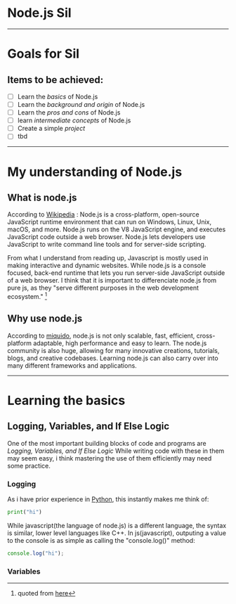 # Node.js Sil
---
# Goals for Sil 
## Items to be achieved:
- [ ] Learn the *basics* of Node.js
- [ ] Learn the *background and origin* of Node.js
- [ ] Learn the *pros and cons* of Node.js
- [ ] learn *intermediate concepts* of Node.js
- [ ] Create a simple *project*
- [ ] tbd 
---
# My understanding of Node.js

## What is node.js
According to [Wikipedia](https://en.wikipedia.org/wiki/Node.js)
: Node.js is a cross-platform, open-source JavaScript runtime environment that can run on Windows, Linux, Unix, macOS, and more. Node.js runs on the V8 JavaScript engine, and executes JavaScript code outside a web browser. Node.js lets developers use JavaScript to write command line tools and for server-side scripting.

From what I understand from reading up, Javascript is mostly used in making interactive and dynamic websites. While node.js is a console focused, back-end runtime that lets you run server-side JavaScript outside of a web browser. I think that it is important to differenciate node.js from pure js, as they "serve different purposes in the web development ecosystem." [^1]

[^1]:  quoted from [here](https://reintech.io/blog/difference-between-nodejs-and-javascript)

## Why use node.js
According to [miquido](https://www.miquido.com/blog/why-use-node-js/), node.js is not only scalable, fast, efficient, cross-platform adaptable, high performance and easy to learn. The node.js community is also huge, allowing for many innovative creations, tutorials, blogs, and creative codebases.
Learning node.js can also carry over into many different frameworks and applications. 

---
# Learning the basics
## Logging, Variables, and If Else Logic
One of the most important building blocks of code and programs are *Logging, Variables, and If Else Logic* 
While writing code with these in them may seem easy, i think mastering the use of them efficiently may need some practice.
### Logging
As i have prior experience in [Python](https://www.python.org/), this instantly makes me think of:
```python
print("hi")
```

While javascript(the language of node.js) is a different language, the syntax is similar, lower level languages like C++.
In js(javascript), outputing a value to the console is as simple as calling the "console.log()" method:
```javascript
console.log("hi");
```

### Variables









